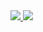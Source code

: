 <a href="https://github.com/anuraghazra/github-readme-stats">
  <img src="https://github-readme-stats.vercel.app/api?username=warspitenavy&count_private=true" />
</a>
<a href="https://github.com/anuraghazra/github-readme-stats">
  <img src="https://github-readme-stats.vercel.app/api/top-langs/?username=warspitenavy&layout=compact" />
</a>

